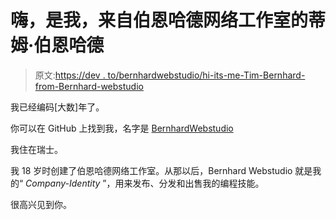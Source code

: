 # 嗨，是我，来自伯恩哈德网络工作室的蒂姆·伯恩哈德

> 原文:[https://dev . to/bernhardwebstudio/hi-its-me-Tim-Bernhard-from-Bernhard-webstudio](https://dev.to/bernhardwebstudio/hi-its-me-tim-bernhard-from-bernhard-webstudio)

我已经编码[大数]年了。

你可以在 GitHub 上找到我，名字是 [BernhardWebstudio](https://github.com/BernhardWebstudio)

我住在瑞士。

我 18 岁时创建了伯恩哈德网络工作室。从那以后，Bernhard Webstudio 就是我的“ *Company-Identity* ”，用来发布、分发和出售我的编程技能。

很高兴见到你。